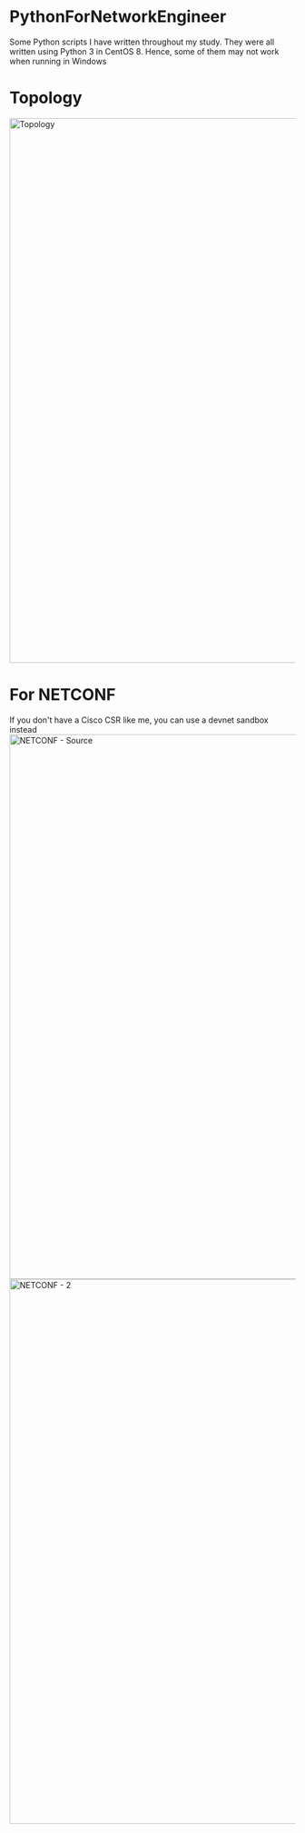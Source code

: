 # PythonForNetworkEngineer
Some Python scripts I have written throughout my study. They were all written using Python 3 in CentOS 8. Hence, some of them may not work when running in Windows

# Topology
<img width="960" alt="Topology" src="https://user-images.githubusercontent.com/65224270/130184075-182f107a-c456-40fc-81de-00ec22babc64.png">

# For NETCONF
If you don't have a Cisco CSR like me, you can use a devnet sandbox instead
<img width="960" alt="NETCONF - Source" src="https://user-images.githubusercontent.com/65224270/130185115-dbae62d3-4086-41af-a23b-053cd2906d63.png">
<img width="960" alt="NETCONF - 2" src="https://user-images.githubusercontent.com/65224270/130185126-6becb41a-06a8-4fd2-a456-48b380bdb8ab.png">

